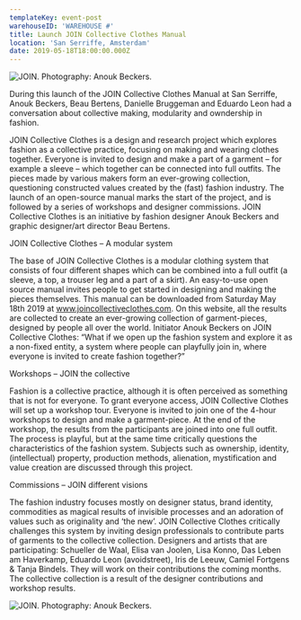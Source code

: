 ```yaml
---
templateKey: event-post
warehouseID: 'WAREHOUSE #'
title: Launch JOIN Collective Clothes Manual
location: 'San Serriffe, Amsterdam'
date: 2019-05-18T18:00:00.000Z
---
```

![JOIN. Photography: Anouk Beckers. ](/img/13072019_join_arnhem_join.jpg "JOIN. Photography: Anouk Beckers. ")

During this launch of the JOIN Collective Clothes Manual at San Serriffe, Anouk Beckers, Beau Bertens, Danielle Bruggeman and Eduardo Leon had a conversation about collective making, modularity and owndership in fashion. 

JOIN Collective Clothes is a design and research project which explores fashion as a collective practice, focusing on making and wearing clothes together. Everyone is invited to design and make a part of a garment – for example a sleeve – which together can be connected into full outfits. The pieces made by various makers form an ever-growing collection, questioning constructed values created by the (fast) fashion industry. The launch of an open-source manual marks the start of the project, and is followed by a series of workshops and designer commissions. JOIN Collective Clothes is an initiative by fashion designer Anouk Beckers and graphic designer/art director Beau Bertens.

JOIN Collective Clothes – A modular system

The base of JOIN Collective Clothes is a modular clothing system that consists of four different shapes which can be combined into a full outfit (a sleeve, a top, a trouser leg and a part of a skirt). An easy-to-use open source manual invites people to get started in designing and making the pieces themselves. This manual can be downloaded from Saturday May 18th 2019 at www.joincollectiveclothes.com. On this website, all the results are collected to create an ever-growing collection of garment-pieces, designed by people all over the world. Initiator Anouk Beckers on JOIN Collective Clothes: “What if we open up the fashion system and explore it as a non-fixed entity, a system where people can playfully join in, where everyone is invited to create fashion together?”

Workshops – JOIN the collective

Fashion is a collective practice, although it is often perceived as something that is not for everyone. To grant everyone access, JOIN Collective Clothes will set up a workshop tour. Everyone is invited to join one of the 4-hour workshops to design and make a garment-piece. At the end of the workshop, the results from the participants are joined into one full outfit. The process is playful, but at the same time critically questions the characteristics of the fashion system. Subjects such as ownership, identity, (intellectual) property, production methods, alienation, mystification and value creation are discussed through this project.

Commissions – JOIN different visions

The fashion industry focuses mostly on designer status, brand identity, commodities as magical results of invisible processes and an adoration of values such as originality and ‘the new’. JOIN Collective Clothes critically challenges this system by inviting design professionals to contribute parts of garments to the collective collection. Designers and artists that are participating: Schueller de Waal, Elisa van Joolen, Lisa Konno, Das Leben am Haverkamp, Eduardo Leon (avoidstreet), Iris de Leeuw, Camiel Fortgens & Tanja Bindels. They will work on their contributions the coming months. The collective collection is a result of the designer contributions and workshop results.

![JOIN. Photography: Anouk Beckers. ](/img/seok_join_pieces.jpg "JOIN. Photography: Anouk Beckers. ")